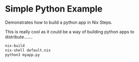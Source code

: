 # Simple Python Example
Demonstrates how to build a python app in Nix
Steps.   

This is really cool as it could be a way of building python apps to distribute.......  


```sh
nix-build
nix-shell default.nix
python3 myapp.py
```